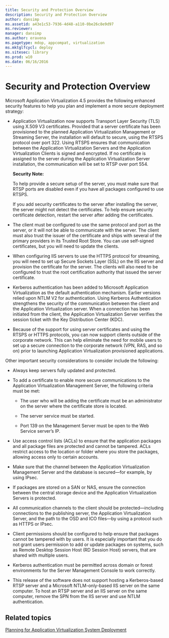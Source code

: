 ```yaml
---
title: Security and Protection Overview
description: Security and Protection Overview
author: dansimp
ms.assetid: a43e1c53-7936-4d48-a110-0be26c8e9d97
ms.reviewer: 
manager: dansimp
ms.author: eravena
ms.pagetype: mdop, appcompat, virtualization
ms.mktglfcycl: deploy
ms.sitesec: library
ms.prod: w10
ms.date: 06/16/2016
---
```



# Security and Protection Overview


Microsoft Application Virtualization 4.5 provides the following enhanced security features to help you plan and implement a more secure deployment strategy:

-   Application Virtualization now supports Transport Layer Security (TLS) using X.509 V3 certificates. Provided that a server certificate has been provisioned to the planned Application Virtualization Management or Streaming Server, the installation will default to secure, using the RTSPS protocol over port 322. Using RTSPS ensures that communication between the Application Virtualization Servers and the Application Virtualization Clients is signed and encrypted. If no certificate is assigned to the server during the Application Virtualization Server installation, the communication will be set to RTSP over port 554.

    **Security Note:**

    To help provide a secure setup of the server, you must make sure that RTSP ports are disabled even if you have all packages configured to use RTSPS.

    If you add security certificates to the server after installing the server, the server might not detect the certificates. To help ensure security certificate detection, restart the server after adding the certificates.

-   The client must be configured to use the same protocol and port as the server, or it will not be able to communicate with the server. The client must also trust the issuer of the certificate and ships with several of the primary providers in its Trusted Root Store. You can use self-signed certificates, but you will need to update the clients.

-   When configuring IIS servers to use the HTTPS protocol for streaming, you will need to set up Secure Sockets Layer (SSL) on the IIS server and provision the certificate for the server. The clients will also need to be configured to trust the root certification authority that issued the server certificate.

-   Kerberos authentication has been added to Microsoft Application Virtualization as the default authentication mechanism. Earlier versions relied upon NTLM V2 for authentication. Using Kerberos Authentication strengthens the security of the communication between the client and the Application Virtualization server. When a connection has been initiated from the client, the Application Virtualization Server verifies the session ticket with the Key Distribution Center (KDC).

-   Because of the support for using server certificates and using the RTSPS or HTTPS protocols, you can now support clients outside of the corporate network. This can help eliminate the need for mobile users to set up a secure connection to the corporate network (VPN, RAS, and so on) prior to launching Application Virtualization provisioned applications.

Other important security considerations to consider include the following:

-   Always keep servers fully updated and protected.

-   To add a certificate to enable more secure communications to the Application Virtualization Management Server, the following criteria must be met:

    -   The user who will be adding the certificate must be an administrator on the server where the certificate store is located.

    -   The server service must be started.

    -   Port 139 on the Management Server must be open to the Web Service server’s IP.

-   Use access control lists (ACLs) to ensure that the application packages and all package files are protected and cannot be tampered. ACLs restrict access to the location or folder where you store the packages, allowing access only to certain accounts.

-   Make sure that the channel between the Application Virtualization Management Server and the database is secured—for example, by using IPsec.

-   If packages are stored on a SAN or NAS, ensure the connection between the central storage device and the Application Virtualization Servers is protected.

-   All communication channels to the client should be protected—including connections to the publishing server, the Application Virtualization Server, and the path to the OSD and ICO files—by using a protocol such as HTTPS or IPsec. 

-   Client permissions should be configured to help ensure that packages cannot be tampered with by users. It is especially important that you do not grant users permission to add or update packages on systems, such as Remote Desktop Session Host (RD Session Host) servers, that are shared with multiple users.

-   Kerberos authentication must be permitted across domain or forest environments for the Server Management Console to work correctly.

-   This release of the software does not support hosting a Kerberos-based RTSP server and a Microsoft NTLM-only-based IIS server on the same computer. To host an RTSP server and an IIS server on the same computer, remove the SPN from the IIS server and use NTLM authentication.

## Related topics


[Planning for Application Virtualization System Deployment](planning-for-application-virtualization-system-deployment.md)

 

 





